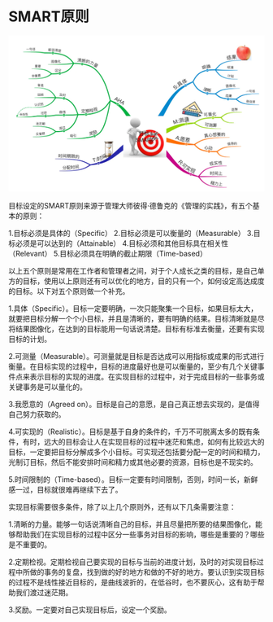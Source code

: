 # SMART原则

![smart原则](images/smart原则.png)

目标设定的SMART原则来源于管理大师彼得·德鲁克的《管理的实践》，有五个基本的原则：

1.目标必须是具体的（Specific）
2.目标必须是可以衡量的（Measurable）
3.目标必须是可以达到的（Attainable）
4.目标必须和其他目标具在相关性（Relevant）
5.目标必须具在明确的截止期限（Time-based）

以上五个原则是常用在工作者和管理者之间，对于个人成长之类的目标，是自己单方的目标，使用以上原则还有可以优化的地方，目的只有一个，如何设定高达成度的目标。以下对五个原则做一个补充。

1.具体（Specific）。目标一定要明确，一次只能聚集一个目标，如果目标太大，就要把目标分解一个个小目标，并且是清晰的，要有明确的结果。目标清晰就是尽将结果图像化，在达到的目标能用一句话说清楚。目标有标准去衡量，还要有实现目标的计划。

2.可测量（Measurable）。可测量就是目标是否达成可以用指标或成果的形式进行衡量。在目标实现的过程中，目标的进度最好也是可以衡量的，至少有几个关键事件点来表示目标的实现的进度。在实现目标的过程中，对于完成目标的一些事务或关键事务是可以量化的。

3.我愿意的（Agreed on）。目标是自己的意愿，是自己真正想去实现的，是值得自己努力获取的。

4.可实现的（Realistic）。目标是基于自身的条件的，千万不可脱离太多的既有条件，有时，远大的目标会让人在实现目标的过程中迷茫和焦虑，如何有比较远大的目标，一定要把目标分解成多个小目标。可实现还包括要分配一定的时间和精力，光制订目标，然后不能安排时间和精力或其他必要的资源，目标也是不现实的。

5.时间限制的（Time-based）。目标一定要有时间限制，否则，时间一长，新鲜感一过，目标就很难再继续下去了。


实现目标需要很多条件，除了以上几个原则外，还有以下几条需要注意：

1.清晰的力量。能够一句话说清晰自己的目标，并且尽量把所要的结果图像化，能够帮助我们在实现目标的过程中区分一些事务对目标的影响，哪些是重要的？哪些是不重要的。

2.定期检视。定期检视自己要实现的目标与当前的进度计划，及时的对实现目标过程中所做的事务的复盘，找到做的好的地方和做的不好的地方。要认识到实现目标的过程不是线性接近目标的，是曲线波折的，在低谷时，也不要灰心，这有助于帮助我们渡过迷茫期。

3.奖励。一定要对自己实现目标后，设定一个奖励。
